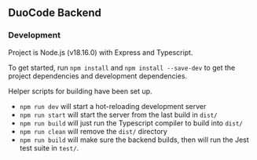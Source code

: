 ## DuoCode Backend
### Development
Project is Node.js (v18.16.0) with Express and Typescript.

To get started, run `npm install` and
`npm install --save-dev` to get the project dependencies and development dependencies.

Helper scripts for building have been set up.
- `npm run dev` will start a hot-reloading development server
- `npm run start` will start the server from the last build in `dist/`
- `npm run build` will just run the Typescript compiler to build into `dist/`
- `npm run clean` will remove the `dist/` directory
- `npm run build` will make sure the backend builds, then will run the Jest test suite in `test/`.